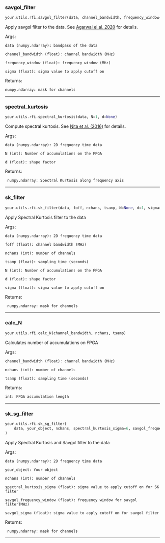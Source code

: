 ### savgol_filter


```python
your.utils.rfi.savgol_filter(data, channel_bandwidth, frequency_window=15, sigma=6)
```


Apply savgol filter to the data. See [Agarwal el al. 2020](https://arxiv.org/abs/2003.14272) for details.

Args:

    data (numpy.ndarray): bandpass of the data

    channel_bandwidth (float): channel bandwidth (MHz)

    frequency_window (float): frequency window (MHz)
    
    sigma (float): sigma value to apply cutoff on

Returns:

    numpy.ndarray: mask for channels


----

### spectral_kurtosis


```python
your.utils.rfi.spectral_kurtosis(data, N=1, d=None)
```


Compute spectral kurtosis. See [Nita et al. (2016)](https://doi.org/10.1109/RFINT.2016.7833535) for details.

Args:

    data (numpy.ndarray): 2D frequency time data

    N (int): Number of accumulations on the FPGA

    d (float): shape factor


Returns:

     numpy.ndarray: Spectral Kurtosis along frequency axis


----

### sk_filter


```python
your.utils.rfi.sk_filter(data, foff, nchans, tsamp, N=None, d=1, sigma=5)
```


Apply Spectral Kurtosis filter to the data

Args:

    data (numpy.ndarray): 2D frequency time data

    foff (float): channel bandwidth (MHz)

    nchans (int): number of channels 

    tsamp (float): sampling time (seconds)
    
    N (int): Number of accumulations on the FPGA

    d (float): shape factor

    sigma (float): sigma value to apply cutoff on


Returns:

     numpy.ndarray: mask for channels


----

### calc_N


```python
your.utils.rfi.calc_N(channel_bandwidth, nchans, tsamp)
```


Calculates number of accumulations on FPGA

Args:

    channel_bandwidth (float): channel bandwidth (MHz)

    nchans (int): number of channels

    tsamp (float): sampling time (seconds)


Returns:

    int: FPGA accumulation length


----

### sk_sg_filter


```python
your.utils.rfi.sk_sg_filter(
    data, your_object, nchans, spectral_kurtosis_sigma=6, savgol_frequency_window=15, savgol_sigma=5
)
```


Apply Spectral Kurtosis and Savgol filter to the data

Args:

    data (numpy.ndarray): 2D frequency time data

    your_object: Your object

    nchans (int): number of channels

    spectral_kurtosis_sigma (float): sigma value to apply cutoff on for SK filter

    savgol_frequency_window (float): frequency window for savgol filter(MHz)

    savgol_sigma (float): sigma value to apply cutoff on for savgol filter


Returns:

     numpy.ndarray: mask for channels


----

